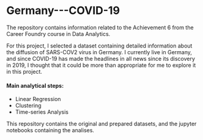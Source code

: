 # Germany---COVID-19

The repository contains information related to the Achievement 6 from the Career Foundry course in Data Analytics.

For this project, I selected a dataset containing detailed information about the diffusion of SARS-COV2 virus in Germany. I currently live in Germany, and since COVID-19 has made the headlines in all news since its discovery in 2019, I thought that it could be more than appropriate for me to explore it in this project.

#### Main analytical steps:
 - Linear Regression
 - Clustering
 - Time-series Analysis

This repository contains the original and prepared datasets, and the jupyter notebooks containing the analises.
